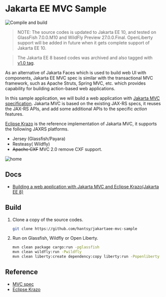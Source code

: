 #  Jakarta EE MVC Sample 



![Compile and build](https://github.com/hantsy/jakartaee-mvc-sample/workflows/build/badge.svg)

> NOTE: The source codes is updated to Jakarta EE 10, and tested on GlassFish 7.0.0.M10 and WildFly Preview 27.0.0.Final. OpenLiberty support will be added in future when it gets complete support of Jakarta EE 10.

> The Jakarta EE 8 based codes was archived and also tagged with [v1.0 tag](https://github.com/hantsy/jakartaee-mvc-sample/releases/tag/v1.0).

As an alternative of Jakarta  Faces which is used to build web UI with components, Jakarta EE MVC spec is similar with the transactional MVC framework, such as Apache Struts,  Spring MVC, etc. which provides capability for building action-based web applications.

In this sample application, we will build a web application with [Jakarta MVC specification](https://www.mvc-spec.org/).  Jakarta MVC is based on the existing  JAX-RS specs, it reuses the JAX-RS APIs, and add some additional APIs   to  the specific *action* features.

[Eclipse Krazo](https://projects.eclipse.org/projects/ee4j.krazo) is the  reference implementation of Jakarta MVC, it supports the following JAXRS platforms.

* Jersey (Glassfish/Payara)
* Resteasy( Wildfly)
* <del>Apache CXF</del> MVC 2.0 remove CXF support.



![home](docs/home.png)

## Docs

* [Building a web application with Jakarta MVC and Eclipse Krazo(Jakarta EE 8)](./docs/guide.md)

## Build

1. Clone a copy of the source codes.

   ```bash
   git clone https://github.com/hantsy/jakartaee-mvc-sample
   ```

2. Run on Glassfish, Wildfly or Open Liberty.

   ```bash
   mvn clean package cargo:run -pglassfish
   mvn clean wildfly:run -Pwildfly
   mvn clean liberty:create dependency:copy liberty:run -Popenliberty
   ```
   

## Reference 

* [MVC spec](https://www.mvc-spec.org/)
* [Eclipse Krazo](https://projects.eclipse.org/projects/ee4j.krazo)
